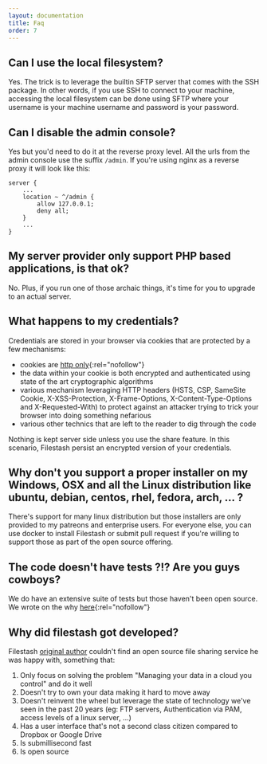 ```yaml
---
layout: documentation
title: Faq
order: 7
---
```


## Can I use the local filesystem?

Yes. The trick is to leverage the builtin SFTP server that comes with the SSH package. In other words, if you use SSH to connect to your machine, accessing the local filesystem can be done using SFTP where your username is your machine username and password is your password.

## Can I disable the admin console?

Yes but you'd need to do it at the reverse proxy level. All the urls from the admin console use the suffix `/admin`. If you're using nginx as a reverse proxy it will look like this:
```
server {
    ...
    location ~ ^/admin {
        allow 127.0.0.1;
        deny all;
    }
    ...
}
```

## My server provider only support PHP based applications, is that ok?

No. Plus, if you run one of those archaic things, it's time for you to upgrade to an actual server.

## What happens to my credentials?

Credentials are stored in your browser via cookies that are protected by a few mechanisms:
- cookies are [http only](https://developer.mozilla.org/en-US/docs/Web/HTTP/Cookies){:rel="nofollow"}
- the data within your cookie is both encrypted and authenticated using state of the art cryptographic algorithms
- various mechanism leveraging HTTP headers (HSTS, CSP, SameSite Cookie, X-XSS-Protection, X-Frame-Options, X-Content-Type-Options and X-Requested-With) to protect against an attacker trying to trick your browser into doing something nefarious
- various other technics that are left to the reader to dig through the code

Nothing is kept server side unless you use the share feature. In this scenario, Filestash persist an encrypted version of your credentials.

## Why don't you support a proper installer on my Windows, OSX and all the Linux distribution like ubuntu, debian, centos, rhel, fedora, arch, ... ?

There's support for many linux distribution but those installers are only provided to my patreons and enterprise users. For everyone else, you can use docker to install Filestash or submit pull request if you're willing to support those as part of the open source offering.

## The code doesn't have tests ?!? Are you guys cowboys?

We do have an extensive suite of tests but those haven't been open source. We wrote on the why [here](https://github.com/mickael-kerjean/filestash/blob/master/CONTRIBUTING.md#tests){:rel="nofollow"}

## Why did filestash got developed?

Filestash [original author](https://mickael-kerjean.me) couldn't find an open source file sharing service he was happy with, something that:
1. Only focus on solving the problem "Managing your data in a cloud you control" and do it well
2. Doesn't try to own your data making it hard to move away
3. Doesn't reinvent the wheel but leverage the state of technology we've seen in the past 20 years (eg: FTP servers, Authentication via PAM, access levels of a linux server, ...)
4. Has a user interface that's not a second class citizen compared to Dropbox or Google Drive
5. Is submillisecond fast
6. Is open source
